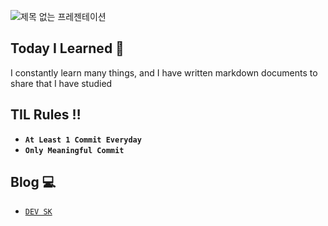 ![제목 없는 프레젠테이션](https://user-images.githubusercontent.com/61633137/103559092-ed98c480-4ef8-11eb-925f-ef7a63166640.jpg)

## Today I Learned :book:

I constantly learn many things, and I have written markdown documents to share that I have studied

## TIL Rules :bangbang:

- __`At Least 1 Commit Everyday`__ 
- __`Only Meaningful Commit`__  

## Blog :computer:

- [`DEV SK`](https://stevekwon211.blogspot.com/) 

